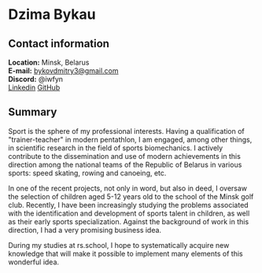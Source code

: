 # Dzima Bykau

## Contact information

**Location:** Minsk, Belarus  
**E-mail:** bykovdmitry3@gmail.com  
**Discord:** @iwfyn  
[Linkedin](www.linkedin.com/in/dzima-bykau-ab3903229) [GitHub](https://github.com/iwfyn)

## Summary

Sport is the sphere of my professional interests. Having a qualification of "trainer-teacher" in modern pentathlon, I am engaged, among other things, in scientific research in the field of sports biomechanics. I actively contribute to the dissemination and use of modern achievements in this direction among the national teams of the Republic of Belarus in various sports: speed skating, rowing and canoeing, etc.

In one of the recent projects, not only in word, but also in deed, I oversaw the selection of children aged 5-12 years old to the school of the Minsk golf club. Recently, I have been increasingly studying the problems associated with the identification and development of sports talent in children, as well as their early sports specialization. Against the background of work in this direction, I had a very promising business idea.

During my studies at rs.school, I hope to systematically acquire new knowledge that will make it possible to implement many elements of this wonderful idea.

